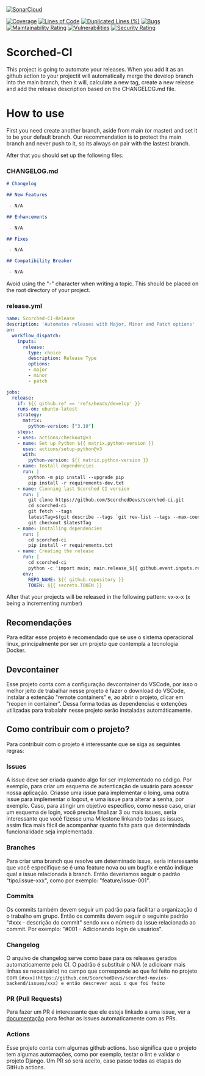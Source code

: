 [![SonarCloud](https://sonarcloud.io/images/project_badges/sonarcloud-black.svg)](https://sonarcloud.io/summary/new_code?id=ScorchedDevs_scorched-ci)

[![Coverage](https://sonarcloud.io/api/project_badges/measure?project=ScorchedDevs_scorched-ci&metric=coverage)](https://sonarcloud.io/summary/new_code?id=ScorchedDevs_scorched-ci) 
[![Lines of Code](https://sonarcloud.io/api/project_badges/measure?project=ScorchedDevs_scorched-ci&metric=ncloc)](https://sonarcloud.io/summary/new_code?id=ScorchedDevs_scorched-ci)
[![Duplicated Lines (%)](https://sonarcloud.io/api/project_badges/measure?project=ScorchedDevs_scorched-ci&metric=duplicated_lines_density)](https://sonarcloud.io/summary/new_code?id=ScorchedDevs_scorched-ci)
[![Bugs](https://sonarcloud.io/api/project_badges/measure?project=ScorchedDevs_scorched-ci&metric=bugs)](https://sonarcloud.io/summary/new_code?id=ScorchedDevs_scorched-ci)
[![Maintainability Rating](https://sonarcloud.io/api/project_badges/measure?project=ScorchedDevs_scorched-ci&metric=sqale_rating)](https://sonarcloud.io/summary/new_code?id=ScorchedDevs_scorched-ci)
[![Vulnerabilities](https://sonarcloud.io/api/project_badges/measure?project=ScorchedDevs_scorched-ci&metric=vulnerabilities)](https://sonarcloud.io/summary/new_code?id=ScorchedDevs_scorched-ci)
[![Security Rating](https://sonarcloud.io/api/project_badges/measure?project=ScorchedDevs_scorched-ci&metric=security_rating)](https://sonarcloud.io/summary/new_code?id=ScorchedDevs_scorched-ci)
# Scorched-CI
This project is going to automate your releases. When you add it as an github action to your projectit will automatically merge the develop branch into the main branch, then it will, calculate a new tag, create a new release and add the release description based on the CHANGELOG.md file.

# How to use
First you need create another branch, aside from main (or master) and set it to be your default branch. Our recommendation is to protect the main branch and never push to it, so its always on pair with the lastest branch.

After that you should set up the following files:

### CHANGELOG.md

```md
# Changelog

## New Features

 - N/A

## Enhancements

 - N/A

## Fixes

 - N/A

## Compatibility Breaker

 - N/A
```
Avoid using the "-" character when writing a topic. This should be placed on the root directory of your project.

### release.yml

```yml
name: Scorched-CI-Release
description: 'Automates releases with Major, Minor and Patch options'
on:
  workflow_dispatch:
    inputs:
      release:
        type: choice
        description: Release Type
        options: 
        - major
        - minor
        - patch

jobs:
  release:
    if: ${{ github.ref == 'refs/heads/develop' }}
    runs-on: ubuntu-latest
    strategy:
      matrix:
        python-version: ["3.10"]
    steps:
    - uses: actions/checkout@v3
    - name: Set up Python ${{ matrix.python-version }}
      uses: actions/setup-python@v3
      with:
        python-version: ${{ matrix.python-version }}
    - name: Install dependencies
      run: |
        python -m pip install --upgrade pip
        pip install -r requirements-dev.txt
    - name: Clonning last Scorched CI version
      run: |
        git clone https://github.com/ScorchedDevs/scorched-ci.git
        cd scorched-ci
        git fetch --tags
        latestTag=$(git describe --tags `git rev-list --tags --max-count=1`)
        git checkout $latestTag
    - name: Installing dependencies
      run: |
        cd scorched-ci
        pip install -r requirements.txt
    - name: Creating the release
      run: |
        cd scorched-ci
        python -c 'import main; main.release_${{ github.event.inputs.release }}()'
      env:
        REPO_NAME: ${{ github.repository }}
        TOKEN: ${{ secrets.TOKEN }}
```

After that your projects will be released in the following pattern: vx-x-x (x being a incrementing number)

## Recomendações

Para editar esse projeto é recomendado que se use o sistema operacional linux, principalmente por ser um projeto que contempla a tecnologia Docker.

## Devcontainer

Esse projeto conta com a configuração devcontainer do VSCode, por isso o melhor jeito de trabalhar nesse projeto é fazer o download do VSCode, instalar a extenção  "remote containers" e, ao abrir o projeto, clicar em "reopen in container". Dessa forma todas as dependencias e extenções utilizadas para trabalahr nesse projeto serão instaladas automáticamente.

## Como contribuir com o projeto?

Para contribuir com o projeto é interessante que se siga as seguintes regras:

### Issues

A issue deve ser criada quando algo for ser implementado no código. Por exemplo, para criar um esquema de autenticação de usuário para acessar nossa aplicação. Criasse uma issue para implementar o loing, uma outra issue para implementar o logout, e uma issue para alterar a senha, por exemplo. Caso, para atingir um objetivo específico, como nesse caso, criar um esquema de login, você precise finalizar 3 ou mais issues, seria interessante que você fizesse uma Milestone linkando todas as issues, assim fica mais fácil de acompanhar quanto falta para que determindada funcionalidade seja implementada.

### Branches

Para criar uma branch que resolve um determinado issue, seria interessante que você especifique se é uma feature nova ou um bugfix e então indique qual a issue relacionada à branch. Então deveriamos seguir o padrão
"tipo/issue-xxx", como por exemplo: "feature/issue-001".

### Commits

Os commits também devem seguir um padrão para facilitar a organização d o trabalho em grupo. Então os commits devem seguir o seguinte padrão "#xxx - descrição do commit" sendo xxx o número da issue relacionada ao commit. Por exemplo: "#001 - Adicionando login de usuários".

### Changelog

O arquivo de changelog serve como base para os releases gerados automaticamente pelo CI. O padrão é substituir o N/A (e adicioanr mais linhas se necessário) no campo que corresponde ao que foi feito no projeto com `[#xxx](https://github.com/ScorchedDevs/scorched-movies-backend/issues/xxx) e então descrever aqui o que foi feito`

### PR (Pull Requests)

Para fazer um PR é interessante que ele esteja linkado a uma issue, ver a [documentação](https://docs.github.com/en/issues/tracking-your-work-with-issues/linking-a-pull-request-to-an-issue) para fechar as issues automaticamente com as PRs.

### Actions

Esse projeto conta com algumas github actions. Isso significa que o projeto tem algumas automações, como por exemplo, testar o lint e validar o projeto Django. Um PR só será aceito, caso passe todas as etapas do GitHub actions.
